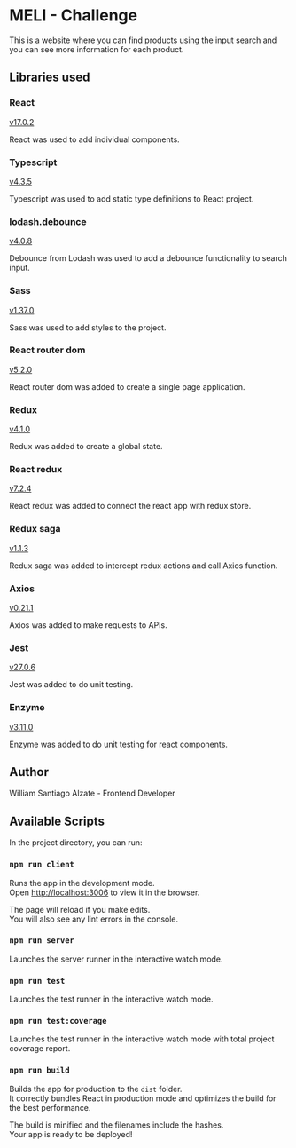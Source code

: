 # MELI - Challenge

This is a website where you can find products using the input search and you can see more information for each product.

## Libraries used

### React

[v17.0.2](https://reactjs.org/)

React was used to add individual components.

### Typescript

[v4.3.5](https://www.typescriptlang.org/)

Typescript was used to add static type definitions to React project.

### lodash.debounce

[v4.0.8](https://lodash.com/)

Debounce from Lodash was used to add a debounce functionality to search input.

### Sass

[v1.37.0](https://sass-lang.com/)

Sass was used to add styles to the project.

### React router dom

[v5.2.0](https://reacttraining.com/react-router/)

React router dom was added to create a single page application.

### Redux

[v4.1.0](https://redux.js.org/)

Redux was added to create a global state.

### React redux

[v7.2.4](https://react-redux.js.org/)

React redux was added to connect the react app with redux store.

### Redux saga

[v1.1.3](https://redux-saga.js.org/)

Redux saga was added to intercept redux actions and call Axios function.

### Axios

[v0.21.1](https://axios-http.com/)

Axios was added to make requests to APIs.

### Jest

[v27.0.6](https://jestjs.io/)

Jest was added to do unit testing.

### Enzyme

[v3.11.0](https://enzymejs.github.io/enzyme/)

Enzyme was added to do unit testing for react components.

## Author

William Santiago Alzate - Frontend Developer

## Available Scripts

In the project directory, you can run:

### `npm run client`

Runs the app in the development mode.\
Open [http://localhost:3006](http://localhost:3006) to view it in the browser.

The page will reload if you make edits.\
You will also see any lint errors in the console.

### `npm run server`

Launches the server runner in the interactive watch mode.

### `npm run test`

Launches the test runner in the interactive watch mode.

### `npm run test:coverage`

Launches the test runner in the interactive watch mode with total project coverage report.

### `npm run build`

Builds the app for production to the `dist` folder.\
It correctly bundles React in production mode and optimizes the build for the best performance.

The build is minified and the filenames include the hashes.\
Your app is ready to be deployed!
